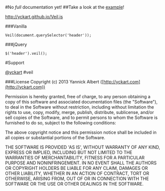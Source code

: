 #No *full* documentation yet!
##Take a look at the [example](https://github.com/yckart/Veil.js/blob/master/index.html)!

http://yckart.github.io/Veil.js

###Vanilla

    Veil(document.querySelector('header'));

###jQuery

    $('header').veil();

#Support

[@yckart](http://twitter.com/yckart/) #veil


###License
Copyright (c) 2013 Yannick Albert ([http://yckart.com](http://yckart.com))

Permission is hereby granted, free of charge, to any person obtaining a copy of this software and associated documentation files (the "Software"), to deal in the Software without restriction, including without limitation the rights to use, copy, modify, merge, publish, distribute, sublicense, and/or sell copies of the Software, and to permit persons to whom the Software is furnished to do so, subject to the following conditions:

The above copyright notice and this permission notice shall be included in all copies or substantial portions of the Software.

THE SOFTWARE IS PROVIDED 'AS IS', WITHOUT WARRANTY OF ANY KIND, EXPRESS OR IMPLIED, INCLUDING BUT NOT LIMITED TO THE WARRANTIES OF MERCHANTABILITY, FITNESS FOR A PARTICULAR PURPOSE AND NONINFRINGEMENT. IN NO EVENT SHALL THE AUTHORS OR COPYRIGHT HOLDERS BE LIABLE FOR ANY CLAIM, DAMAGES OR OTHER LIABILITY, WHETHER IN AN ACTION OF CONTRACT, TORT OR OTHERWISE, ARISING FROM, OUT OF OR IN CONNECTION WITH THE SOFTWARE OR THE USE OR OTHER DEALINGS IN THE SOFTWARE.